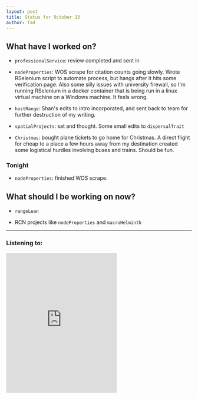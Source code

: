 ```yaml
---
layout: post
title: Status for October 13
author: Tad
---
```


## What have I worked on?

* `professionalService`: review completed and sent in

* `nodeProperties`: WOS scrape for citation counts going slowly. Wrote RSelenium script to automate process, but hangs after it hits some verification page. Also some silly issues with university firewall, so I'm running RSelenium in a docker container that is being run in a linux virtual machine on a Windows machine. It feels wrong.

* `hostRange`: Shan's edits to intro incorporated, and sent back to team for further destruction of my writing.

* `spatialProjects`: sat and thought. Some small edits to `dispersalTrait`

* `Christmas`: bought plane tickets to go home for Christmas. A direct flight for cheap to a place a few hours away from my destination created some logistical hurdles involving buses and trains. Should be fun.


### Tonight

* `nodeProperties`: finished WOS scrape.


## What should I be working on now?

* `rangeLean`

* RCN projects like `nodeProperties` and `macroHelminth`




---

### Listening to:
<iframe src="https://embed.spotify.com/?uri=spotify%3Atrack%3A7ivdGw6iKsrY59zQySF9JY" width="300" height="380" frameborder="0" allowtransparency="true"></iframe>
<i class='fa fa-code' style='color:pink'></i>
